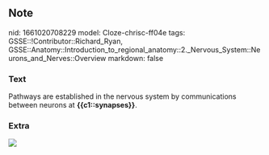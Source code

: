 ## Note
nid: 1661020708229
model: Cloze-chrisc-ff04e
tags: GSSE::!Contributor::Richard_Ryan, GSSE::Anatomy::Introduction_to_regional_anatomy::2._Nervous_System::Neurons_and_Nerves::Overview
markdown: false

### Text
<div class='toggle'>
  Pathways are established in the nervous system by communications
  between neurons at <strong>{{c1::synapses}}</strong>.
</div>

### Extra
<img src="727a957ba5ec543d4c0a7d09863c71b4.gif">
